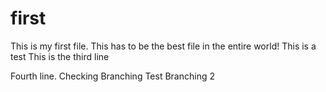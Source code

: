 first
=====

This is my first file. This has to be the best file in the entire world!
This is a test
This is the third line

Fourth line.
Checking Branching
Test Branching 2
